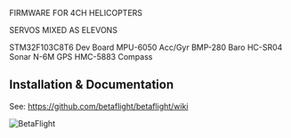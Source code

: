 FIRMWARE FOR 4CH HELICOPTERS

SERVOS MIXED AS ELEVONS
	
STM32F103C8T6 Dev Board
MPU-6050 Acc/Gyr
BMP-280 Baro
HC-SR04 Sonar
N-6M GPS
HMC-5883 Compass


## Installation & Documentation

See: https://github.com/betaflight/betaflight/wiki

![BetaFlight](https://raw.githubusercontent.com/wiki/betaflight/betaflight/images/betaflight/bf_logo.png)
